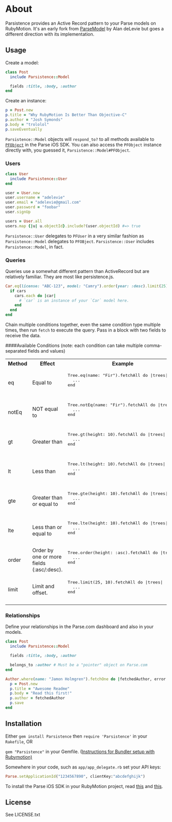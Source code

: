 # About

Parsistence provides an Active Record pattern to your Parse models on RubyMotion. 
It's an early fork from [ParseModel](https://github.com/adelevie/ParseModel) by
Alan deLevie but goes a different direction with its implementation.

## Usage

Create a model:

```ruby
class Post
  include Parsistence::Model

  fields :title, :body, :author
end
```

Create an instance:

```ruby
p = Post.new
p.title = "Why RubyMotion Is Better Than Objective-C"
p.author = "Josh Symonds"
p.body = "trololol"
p.saveEventually
```

`Parsistence::Model` objects will `respond_to?` to all methods available to [`PFObject`](https://parse.com/docs/ios/api/Classes/PFObject.html) in the Parse iOS SDK. You can also access the `PFObject` instance directly with, you guessed it, `Parsistence::Model#PFObject`.

### Users

```ruby
class User
  include Parsistence::User
end

user = User.new
user.username = "adelevie"
user.email = "adelevie@gmail.com"
user.password = "foobar"
user.signUp

users = User.all
users.map {|u| u.objectId}.include?(user.objectId) #=> true
```

`Parsistence::User` delegates to `PFUser` in a very similar fashion as `Parsistence::Model` delegates to `PFOBject`. `Parsistence::User` includes `Parsistence::Model`, in fact.

### Queries

Queries use a somewhat different pattern than ActiveRecord but are relatively familiar. They are most like persistence.js.

```ruby
Car.eq(license: "ABC-123", model: "Camry").order(year: :desc).limit(25).fetchAll do |cars, error|
  if cars
    cars.each do |car|
      # `car` is an instance of your `Car` model here.
    end
  end
end
```

Chain multiple conditions together, even the same condition type multiple times, then run `fetch` to execute the query. Pass in a block with two fields to receive the data.

####Available Conditions
(note: each condition can take multiple comma-separated fields and values)

<table>
  <tr>
    <th>Method</th>
    <th>Effect</th>
    <th>Example</th>
  </tr>

  <tr>
    <td>eq</td>
    <td>Equal to</td>
    <td>
      <pre>
Tree.eq(name: "Fir").fetchAll do |trees|
  ...
end
      </pre>
    </td>
  </tr>

  <tr>
    <td>notEq</td>
    <td>NOT equal to</td>
    <td>
      <pre>
Tree.notEq(name: "Fir").fetchAll do |trees|
  ...
end
      </pre>
    </td>
  </tr>

  <tr>
    <td>gt</td>
    <td>Greater than</td>
    <td>
      <pre>
Tree.gt(height: 10).fetchAll do |trees|
  ...
end
      </pre>
    </td>
  </tr>

  <tr>
    <td>lt</td>
    <td>Less than</td>
    <td>
      <pre>
Tree.lt(height: 10).fetchAll do |trees|
  ...
end
      </pre>
    </td>
  </tr>

  <tr>
    <td>gte</td>
    <td>Greater than or equal to</td>
    <td>
      <pre>
Tree.gte(height: 10).fetchAll do |trees|
  ...
end
      </pre>
    </td>
  </tr>

  <tr>
    <td>lte</td>
    <td>Less than or equal to</td>
    <td>
      <pre>
Tree.lte(height: 10).fetchAll do |trees|
  ...
end
      </pre>
    </td>
  </tr>

  <tr>
    <td>order</td>
    <td>Order by one or more fields (:asc/:desc).</td>
    <td>
      <pre>
Tree.order(height: :asc).fetchAll do |trees|
  ...
end
      </pre>
    </td>
  </tr>

  <tr>
    <td>limit</td>
    <td>Limit and offset.</td>
    <td>
      <pre>
Tree.limit(25, 10).fetchAll do |trees|
  ...
end
      </pre>
    </td>
  </tr>
</table>

### Relationships

Define your relationships in the Parse.com dashboard and also in your models.

```ruby
class Post
  include Parsistence::Model

  fields :title, :body, :author

  belongs_to :author # Must be a "pointer" object on Parse.com
end

Author.where(name: "Jamon Holmgren").fetchOne do |fetchedAuthor, error|
  p = Post.new
  p.title = "Awesome Readme"
  p.body = "Read this first!"
  p.author = fetchedAuthor
  p.save
end
```


## Installation

Either `gem install Parsistence` then `require 'Parsistence'` in your `Rakefile`, OR

`gem "Parsistence"` in your Gemfile. ([Instructions for Bundler setup with Rubymotion)](http://thunderboltlabs.com/posts/using-bundler-with-rubymotion)

Somewhere in your code, such as `app/app_delegate.rb` set your API keys:

```ruby
Parse.setApplicationId("1234567890", clientKey:"abcdefghijk")
```

To install the Parse iOS SDK in your RubyMotion project, read [this](http://www.rubymotion.com/developer-center/guides/project-management/#_using_3rd_party_libraries) and  [this](http://stackoverflow.com/a/10453895/94154).

## License

See LICENSE.txt